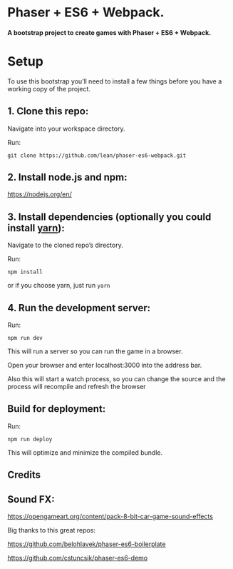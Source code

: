 # Phaser + ES6 + Webpack.
#### A bootstrap project to create games with Phaser + ES6 + Webpack.

# Setup
To use this bootstrap you’ll need to install a few things before you have a working copy of the project.

## 1. Clone this repo:

Navigate into your workspace directory.

Run:

```git clone https://github.com/lean/phaser-es6-webpack.git```

## 2. Install node.js and npm:

https://nodejs.org/en/


## 3. Install dependencies (optionally you could install [yarn](https://yarnpkg.com/)):

Navigate to the cloned repo’s directory.

Run:

```npm install```

or if you choose yarn, just run ```yarn```

## 4. Run the development server:

Run:

```npm run dev```

This will run a server so you can run the game in a browser.

Open your browser and enter localhost:3000 into the address bar.

Also this will start a watch process, so you can change the source and the process will recompile and refresh the browser


## Build for deployment:

Run:

```npm run deploy```

This will optimize and minimize the compiled bundle.

## Credits

## Sound FX:
https://opengameart.org/content/pack-8-bit-car-game-sound-effects

Big thanks to this great repos:

https://github.com/belohlavek/phaser-es6-boilerplate

https://github.com/cstuncsik/phaser-es6-demo

